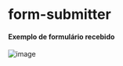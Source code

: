 # form-submitter

#### Exemplo de formulário recebido
![image](https://github.com/YrllanBrandao/form-submitter/assets/77467410/e7c48a34-cc35-4bf0-ba10-5cc820f18127)
